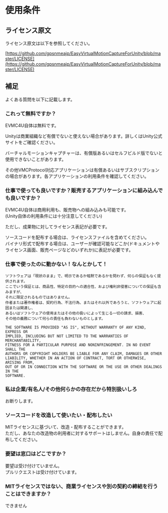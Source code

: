 # 使用条件

## ライセンス原文
ライセンス原文は以下を参照してください。  

[https://github.com/gpsnmeajp/EasyVirtualMotionCaptureForUnity/blob/master/LICENSE](https://github.com/gpsnmeajp/EasyVirtualMotionCaptureForUnity/blob/master/LICENSE)

## 補足
よくある質問を以下に記載します。

### これって無料ですか？

EVMC4U自体は無料です。  

Unityは商業組織など有償でないと使えない場合があります。詳しくはUnity公式サイトをご確認ください。  

バーチャルモーションキャプチャーは、有償版あるいはセルフビルド版でないと使用できないことがあります。  

その他VMCProtocol対応アプリケーションは有償あるいはサブスクリプションの場合があります。各アプリケーションの利用条件を確認してください。  

### 仕事で使っても良いですか？販売するアプリケーションに組み込んでも良いですか？

EVMC4U自体は商用利用も、販売物への組み込みも可能です。  
(Unity自体の利用条件には十分注意してください)  

ただし、成果物に対してライセンス表記が必要です。  

ソースコードを配布する場合は、ライセンスファイルを含めてください。  
バイナリ形式で配布する場合は、ユーザーが確認可能などこか(ドキュメントやライセンス画面、販売ページなどのいずれか)に表記が必要です。  

### 仕事で使ったのに動かない！なんとかして！

```
ソフトウェアは「現状のまま」で、明示であるか暗黙であるかを問わず、何らの保証もなく提供されます。
ここでいう保証とは、商品性、特定の目的への適合性、および権利非侵害についての保証も含みますが、
それに限定されるものではありません。 
作者または著作権者は、契約行為、不法行為、またはそれ以外であろうと、ソフトウェアに起因または関連し、
あるいはソフトウェアの使用またはその他の扱いによって生じる一切の請求、損害、
その他の義務について何らの責任も負わないものとします。
```

```
THE SOFTWARE IS PROVIDED "AS IS", WITHOUT WARRANTY OF ANY KIND, EXPRESS OR
IMPLIED, INCLUDING BUT NOT LIMITED TO THE WARRANTIES OF MERCHANTABILITY,
FITNESS FOR A PARTICULAR PURPOSE AND NONINFRINGEMENT. IN NO EVENT SHALL THE
AUTHORS OR COPYRIGHT HOLDERS BE LIABLE FOR ANY CLAIM, DAMAGES OR OTHER
LIABILITY, WHETHER IN AN ACTION OF CONTRACT, TORT OR OTHERWISE, ARISING FROM,
OUT OF OR IN CONNECTION WITH THE SOFTWARE OR THE USE OR OTHER DEALINGS IN THE
SOFTWARE.
```

### 私は企業/有名人/その他何らかの存在だから特別扱いしろ

お断りします。  

### ソースコードを改造して使いたい・配布したい

MITライセンスに基づいて、改造・配布することができます。  
ただし、あなたの改造物の利用者に対するサポートはしません。自身の責任で配布してください。

### 要望は窓口はどこですか？

要望は受け付けていません。  
プルリクエストは受け付けています。  

### MITライセンスではない、商業ライセンスや別の契約の締結を行うことはできますか？

できません